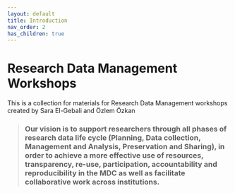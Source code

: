 ```yaml
---
layout: default
title: Introduction
nav_order: 2
has_children: true
---
```



# Research Data Management Workshops

This is a collection for materials for Research Data Management workshops created by Sara El-Gebali and Özlem Özkan


> ### Our vision is to support researchers through all phases of research data life cycle (Planning, Data collection, Management and Analysis, Preservation and Sharing), in order to achieve a more effective use of resources, transparency, re-use, participation, accountability and reproducibility in the MDC as well as facilitate collaborative work across institutions.
